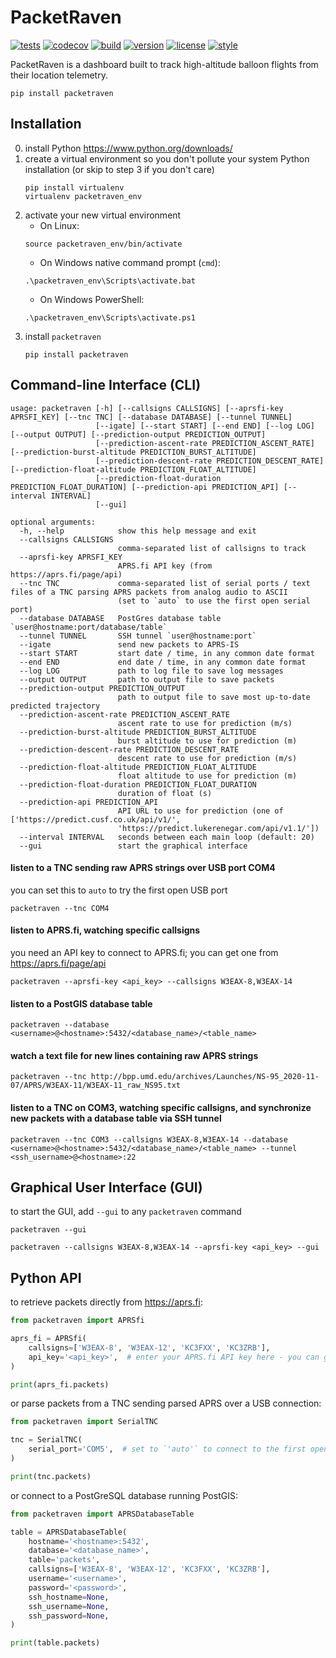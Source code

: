 # PacketRaven

[![tests](https://github.com/UMDBPP/PacketRaven/workflows/tests/badge.svg)](https://github.com/UMDBPP/PacketRaven/actions?query=workflow%3Atests)
[![codecov](https://codecov.io/gh/umdbpp/packetraven/branch/master/graph/badge.svg?token=SF5215DHUW)](https://codecov.io/gh/umdbpp/packetraven)
[![build](https://github.com/UMDBPP/PacketRaven/workflows/build/badge.svg)](https://github.com/UMDBPP/PacketRaven/actions?query=workflow%3Abuild)
[![version](https://img.shields.io/pypi/v/packetraven)](https://pypi.org/project/packetraven)
[![license](https://img.shields.io/github/license/umdbpp/packetraven)](https://opensource.org/licenses/MIT)
[![style](https://sourceforge.net/p/oitnb/code/ci/default/tree/_doc/_static/oitnb.svg?format=raw)](https://sourceforge.net/p/oitnb/code)

PacketRaven is a dashboard built to track high-altitude balloon flights from their location telemetry.

```shell
pip install packetraven
```

## Installation

0. install Python
   https://www.python.org/downloads/
1. create a virtual environment so you don't pollute your system Python installation (or skip to step 3 if you don't care)
   ```
   pip install virtualenv
   virtualenv packetraven_env
   ```
2. activate your new virtual environment
    - On Linux:
   ```
   source packetraven_env/bin/activate
   ```
    - On Windows native command prompt (`cmd`):
   ```
   .\packetraven_env\Scripts\activate.bat
   ```
    - On Windows PowerShell:
   ```
   .\packetraven_env\Scripts\activate.ps1
   ```
3. install `packetraven`
   ```
   pip install packetraven
   ```

## Command-line Interface (CLI)

```text
usage: packetraven [-h] [--callsigns CALLSIGNS] [--aprsfi-key APRSFI_KEY] [--tnc TNC] [--database DATABASE] [--tunnel TUNNEL]
                   [--igate] [--start START] [--end END] [--log LOG] [--output OUTPUT] [--prediction-output PREDICTION_OUTPUT]
                   [--prediction-ascent-rate PREDICTION_ASCENT_RATE] [--prediction-burst-altitude PREDICTION_BURST_ALTITUDE]
                   [--prediction-descent-rate PREDICTION_DESCENT_RATE] [--prediction-float-altitude PREDICTION_FLOAT_ALTITUDE]
                   [--prediction-float-duration PREDICTION_FLOAT_DURATION] [--prediction-api PREDICTION_API] [--interval INTERVAL]
                   [--gui]

optional arguments:
  -h, --help            show this help message and exit
  --callsigns CALLSIGNS
                        comma-separated list of callsigns to track
  --aprsfi-key APRSFI_KEY
                        APRS.fi API key (from https://aprs.fi/page/api)
  --tnc TNC             comma-separated list of serial ports / text files of a TNC parsing APRS packets from analog audio to ASCII
                        (set to `auto` to use the first open serial port)
  --database DATABASE   PostGres database table `user@hostname:port/database/table`
  --tunnel TUNNEL       SSH tunnel `user@hostname:port`
  --igate               send new packets to APRS-IS
  --start START         start date / time, in any common date format
  --end END             end date / time, in any common date format
  --log LOG             path to log file to save log messages
  --output OUTPUT       path to output file to save packets
  --prediction-output PREDICTION_OUTPUT
                        path to output file to save most up-to-date predicted trajectory
  --prediction-ascent-rate PREDICTION_ASCENT_RATE
                        ascent rate to use for prediction (m/s)
  --prediction-burst-altitude PREDICTION_BURST_ALTITUDE
                        burst altitude to use for prediction (m)
  --prediction-descent-rate PREDICTION_DESCENT_RATE
                        descent rate to use for prediction (m/s)
  --prediction-float-altitude PREDICTION_FLOAT_ALTITUDE
                        float altitude to use for prediction (m)
  --prediction-float-duration PREDICTION_FLOAT_DURATION
                        duration of float (s)
  --prediction-api PREDICTION_API
                        API URL to use for prediction (one of ['https://predict.cusf.co.uk/api/v1/',
                        'https://predict.lukerenegar.com/api/v1.1/'])
  --interval INTERVAL   seconds between each main loop (default: 20)
  --gui                 start the graphical interface
```

#### listen to a TNC sending raw APRS strings over USB port COM4

you can set this to `auto` to try the first open USB port

```shell
packetraven --tnc COM4
```

#### listen to APRS.fi, watching specific callsigns

you need an API key to connect to APRS.fi; you can get one from https://aprs.fi/page/api

```shell
packetraven --aprsfi-key <api_key> --callsigns W3EAX-8,W3EAX-14
```

#### listen to a PostGIS database table

```shell
packetraven --database <username>@<hostname>:5432/<database_name>/<table_name>
```

#### watch a text file for new lines containing raw APRS strings

```shell
packetraven --tnc http://bpp.umd.edu/archives/Launches/NS-95_2020-11-07/APRS/W3EAX-11/W3EAX-11_raw_NS95.txt
```

#### listen to a TNC on COM3, watching specific callsigns, and synchronize new packets with a database table via SSH tunnel

```shell
packetraven --tnc COM3 --callsigns W3EAX-8,W3EAX-14 --database <username>@<hostname>:5432/<database_name>/<table_name> --tunnel <ssh_username>@<hostname>:22
```

## Graphical User Interface (GUI)

to start the GUI, add `--gui` to any `packetraven` command

```shell
packetraven --gui
```

```shell
packetraven --callsigns W3EAX-8,W3EAX-14 --aprsfi-key <api_key> --gui
```

## Python API

to retrieve packets directly from https://aprs.fi:

```python
from packetraven import APRSfi

aprs_fi = APRSfi(
    callsigns=['W3EAX-8', 'W3EAX-12', 'KC3FXX', 'KC3ZRB'],
    api_key='<api_key>',  # enter your APRS.fi API key here - you can get one from https://aprs.fi/page/api
)

print(aprs_fi.packets)
```

or parse packets from a TNC sending parsed APRS over a USB connection:

```python
from packetraven import SerialTNC

tnc = SerialTNC(
    serial_port='COM5',  # set to `'auto'` to connect to the first open serial port
)

print(tnc.packets)
```

or connect to a PostGreSQL database running PostGIS:

```python
from packetraven import APRSDatabaseTable

table = APRSDatabaseTable(
    hostname='<hostname>:5432',
    database='<database_name>',
    table='packets',
    callsigns=['W3EAX-8', 'W3EAX-12', 'KC3FXX', 'KC3ZRB'],
    username='<username>',
    password='<password>',
    ssh_hostname=None,
    ssh_username=None,
    ssh_password=None,
)

print(table.packets)
```
